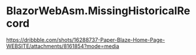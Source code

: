 # BlazorWebAsm.MissingHistoricalRecord

https://dribbble.com/shots/16288737-Paper-Blaze-Home-Page-WEBSITE/attachments/8161854?mode=media